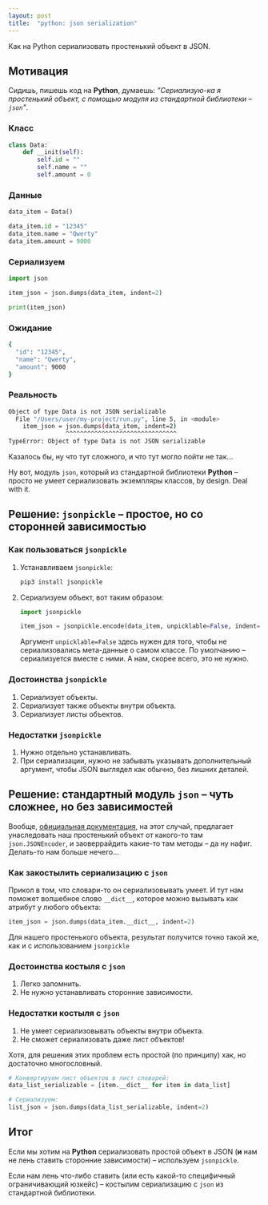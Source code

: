 ```yaml
---
layout: post
title:  "python: json serialization"
---
```


<span class="hidden">Как на Python сериализовать простенький объект в JSON.</span>

## Мотивация

Сидишь, пишешь код на **Python**, думаешь: _"Сериализую-ка я простенький объект, с помощью модуля из стандартной библиотеки – `json`"_.

### Класс

```python
class Data:
    def __init(self):
        self.id = ""
        self.name = ""
        self.amount = 0
```

### Данные

```python
data_item = Data()

data_item.id = "12345"
data_item.name = "Qwerty"
data_item.amount = 9000
```

### Сериализуем

```python
import json

item_json = json.dumps(data_item, indent=2)

print(item_json)
```

### Ожидание

```bash
{
  "id": "12345",
  "name": "Qwerty",
  "amount": 9000
}
```

### Реальность

```bash
Object of type Data is not JSON serializable
  File "/Users/user/my-project/run.py", line 5, in <module>
    item_json = json.dumps(data_item, indent=2)
                ^^^^^^^^^^^^^^^^^^^^^^^^^^^^^^^
TypeError: Object of type Data is not JSON serializable
```

Казалось бы, ну что тут сложного, и что тут могло пойти не так...

Ну вот, модуль `json`, который из стандартной библиотеки **Python** – просто не умеет сериализовать экземпляры классов, by design. Deal with it.

## Решение: `jsonpickle` – простое, но со сторонней зависимостью

### Как пользоваться `jsonpickle`

1. Устанавливаем `jsonpickle`:

   ```bash
   pip3 install jsonpickle
   ```

2. Сериализуем объект, вот таким образом:

   ```python
   import jsonpickle

   item_json = jsonpickle.encode(data_item, unpicklable=False, indent=2)
   ```

   Аргумент `unpicklable=False` здесь нужен для того, чтобы не сериализовались мета-данные о самом классе. По умолчанию – сериализуется вместе с ними. А нам, скорее всего, это не нужно.

### Достоинства `jsonpickle`

1. Сериализует объекты.
2. Сериализует также объекты внутри объекта.
3. Сериализует листы объектов.

### Недостатки `jsonpickle`

1. Нужно отдельно устанавливать.
2. При сериализации, нужно не забывать указывать дополнительный аргумент, чтобы JSON выглядел как обычно, без лишних деталей.

## Решение: стандартный модуль `json` – чуть сложнее, но без зависимостей

Вообще, [официальная документация](https://docs.python.org/3/library/json.html), на этот случай, предлагает унаследовать наш простенький объект от какого-то там `json.JSONEncoder`, и заоверрайдить какие-то там методы – да ну нафиг. Делать-то нам больше нечего...

### Как закостылить сериализацию с `json`

Прикол в том, что словари-то он сериализовывать умеет. И тут нам поможет волшебное слово `__dict__`, которое можно вызывать как атрибут у любого объекта:

```python
item_json = json.dumps(data_item.__dict__, indent=2)
```

Для нашего простенького объекта, результат получится точно такой же, как и с использованием `jsonpickle`

### Достоинства костыля с `json`

1. Легко запомнить.
2. Не нужно устанавливать сторонние зависимости.

### Недостатки костыля с `json`

1. Не умеет сериализовывать объекты внутри объекта.
2. Не сможет сериализовать даже лист объектов!

Хотя, для решения этих проблем есть простой (по принципу) хак, но достаточно многословный.

```python
# Конвертируем лист объектов в лист словарей:
data_list_serializable = [item.__dict__ for item in data_list]

# Сериализуем:
list_json = json.dumps(data_list_serializable, indent=2)
```

## Итог

Если мы хотим на **Python** сериализовать простой объект в JSON (**и** нам не лень ставить сторонние зависимости) – используем `jsonpickle`.

Если нам лень что-либо ставить (или есть какой-то специфичный ограничивающий юзкейс) – костылим сериализацию с `json` из стандартной библиотеки.
